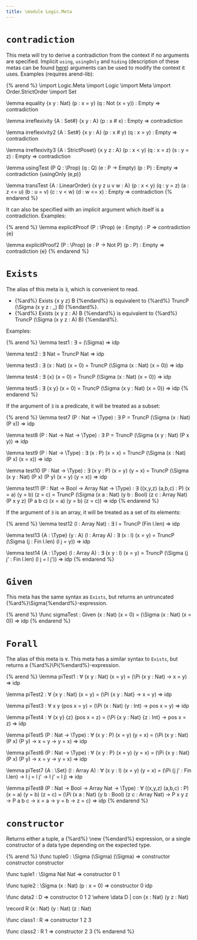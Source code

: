 ```yaml
---
title: \module Logic.Meta
---
```


# `contradiction`

 [scope-meta]: /documentation/standard-tactics/meta#scope-metas

This meta will try to derive a contradiction from the context if no arguments are specified.
Implicit `using`, `usingOnly` and `hiding` (description of these metas can be found [here][scope-meta]) arguments can be used to modify the context it uses.
Examples (requires arend-lib):

{% arend %}
\import Logic.Meta
\import Logic
\import Meta
\import Order.StrictOrder
\import Set

\lemma equality {x y : Nat} (p : x = y) (q : Not (x = y)) : Empty
  => contradiction

\lemma irreflexivity {A : Set#} {x y : A} (p : x # x) : Empty
  => contradiction

\lemma irreflexivity2 {A : Set#} {x y : A} (p : x # y) (q : x = y) : Empty
  => contradiction

\lemma irreflexivity3 {A : StrictPoset} {x y z : A} (p : x < y) (q : x = z) (s : y = z) : Empty
  => contradiction

\lemma usingTest (P Q : \Prop) (q : Q) (e : P -> Empty) (p : P) : Empty
  => contradiction {usingOnly (e,p)}

\lemma transTest {A : LinearOrder} {x y z u v w : A}
  (p : x < y) (q : y = z) (a : z <= u) (b : u = v) (c : v < w) (d : w <= x)
  : Empty
  => contradiction
{% endarend %}

It can also be specified with an implicit argument which itself is a contradiction.
Examples:

{% arend %}
\lemma explicitProof (P : \Prop) (e : Empty) : P
  => contradiction {e}

\lemma explicitProof2 (P : \Prop) (e : P -> Not P) (p : P) : Empty
  => contradiction {e}
{% endarend %}

# `Exists`

The alias of this meta is `∃`, which is convenient to read.

+ {%ard%} Exists {x y z} B {%endard%} is equivalent to {%ard%} TruncP (\Sigma (x y z : _) B) {%endard%}.
+ {%ard%} Exists (x y z : A) B {%endard%} is equivalent to {%ard%} TruncP (\Sigma (x y z : A) B) {%endard%}.

Examples:

{% arend %}
\lemma test1 : ∃ = (\Sigma) => idp

\lemma test2 : ∃ Nat = TruncP Nat => idp

\lemma test3 : ∃ (x : Nat) (x = 0) = TruncP (\Sigma (x : Nat) (x = 0)) => idp

\lemma test4 : ∃ {x} (x = 0) = TruncP (\Sigma (x : Nat) (x = 0)) => idp

\lemma test5 : ∃ {x y} (x = 0) = TruncP (\Sigma (x y : Nat) (x = 0)) => idp
{% endarend %}

If the argument of `∃` is a predicate, it will be treated as a subset:

{% arend %}
\lemma test7 (P : Nat -> \Type)
  : ∃ P
  = TruncP (\Sigma (x : Nat) (P x))
  => idp

\lemma test8 (P : Nat -> Nat -> \Type)
  : ∃ P
  = TruncP (\Sigma (x y : Nat) (P x y))
  => idp

\lemma test9 (P : Nat -> \Type)
  : ∃ (x : P) (x = x)
  = TruncP (\Sigma (x : Nat) (P x) (x = x))
  => idp

\lemma test10 (P : Nat -> \Type)
  : ∃ (x y : P) (x = y) (y = x)
  = TruncP (\Sigma (x y : Nat) (P x) (P y) (x = y) (y = x))
  => idp

\lemma test11 (P : Nat -> Bool -> Array Nat -> \Type)
  : ∃ ((x,y,z) (a,b,c) : P) (x = a) (y = b) (z = c)
  = TruncP (\Sigma (x a : Nat) (y b : Bool) (z c : Array Nat) (P x y z) (P a b c) (x = a) (y = b) (z = c))
  => idp
{% endarend %}

If the argument of `∃` is an array, it will be treated as a set of its elements:

{% arend %}
\lemma test12 (l : Array Nat)
  : ∃ l
  = TruncP (Fin l.len)
  => idp

\lemma test13 {A : \Type} (y : A) (l : Array A)
  : ∃ (x : l) (x = y)
  = TruncP (\Sigma (j : Fin l.len) (l j = y))
  => idp

\lemma test14 {A : \Type} (l : Array A)
  : ∃ (x y : l) (x = y)
  = TruncP (\Sigma (j j' : Fin l.len) (l j = l j'))
  => idp
{% endarend %}

# `Given`

This meta has the same syntax as `Exists`, but returns an untruncated {%ard%}\Sigma{%endard%}-expression.

{% arend %}
\func sigmaTest : Given (x : Nat) (x = 0) = (\Sigma (x : Nat) (x = 0)) => idp
{% endarend %}

# `Forall`

The alias of this meta is `∀`.
This meta has a similar syntax to `Exists`, but returns a {%ard%}\Pi{%endard%}-expression.

{% arend %}
\lemma piTest1 : ∀ (x y : Nat) (x = y) = (\Pi (x y : Nat) -> x = y) => idp

\lemma piTest2 : ∀ {x y : Nat} (x = y) = (\Pi {x y : Nat} -> x = y) => idp

\lemma piTest3
  : ∀ x y (pos x = y)
  = (\Pi (x : Nat) (y : Int) -> pos x = y)
  => idp

\lemma piTest4
  : ∀ {x y} {z} (pos x = z)
  = (\Pi {x y : Nat} {z : Int} -> pos x = z)
  => idp

\lemma piTest5 (P : Nat -> \Type)
  : ∀ (x y : P) (x = y) (y = x)
  = (\Pi (x y : Nat) (P x) (P y) -> x = y -> y = x)
  => idp

\lemma piTest6 (P : Nat -> \Type)
  : ∀ {x y : P} (x = y) (y = x)
  = (\Pi {x y : Nat} (P x) (P y) -> x = y -> y = x)
  => idp

\lemma piTest7 {A : \Set} (l : Array A)
  : ∀ (x y : l) (x = y) (y = x)
  = (\Pi (j j' : Fin l.len) -> l j = l j' -> l j' = l j)
  => idp

\lemma piTest8 (P : Nat -> Bool -> Array Nat -> \Type)
  : ∀ ((x,y,z) (a,b,c) : P) (x = a) (y = b) (z = c)
  = (\Pi (x a : Nat) (y b : Bool) (z c : Array Nat) -> P x y z -> P a b c -> x = a -> y = b -> z = c)
  => idp
{% endarend %}

# `constructor`

Returns either a tuple, a {%ard%} \new {%endard%} expression, or a single constructor of a data type depending on the expected type.

{% arend %}
\func tuple0 : \Sigma (\Sigma) (\Sigma) => constructor constructor constructor

\func tuple1 : \Sigma Nat Nat => constructor 0 1

\func tuple2 : \Sigma (x : Nat) (p : x = 0) => constructor 0 idp

\func data2 : D => constructor 0 1 2
  \where
    \data D | con {x : Nat} (y z : Nat)

\record R (x : Nat) (y : Nat) (z : Nat)

\func class1 : R => constructor 1 2 3

\func class2 : R 1 => constructor 2 3
{% endarend %}
